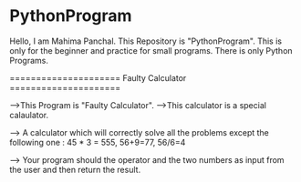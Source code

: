 # PythonProgram
Hello, I am Mahima Panchal. 
This Repository is "PythonProgram".
This is only for the beginner and practice for small programs.
There is only Python Programs.


=====================  Faulty Calculator  =====================

-->This Program is "Faulty Calculator".
-->This calculator is a special calaulator.


--> A calculator which will correctly solve all the problems except the following one :
     45 * 3 = 555, 56+9=77, 56/6=4

--> Your program should the operator and the two numbers as input from the  user and  then return the result.
